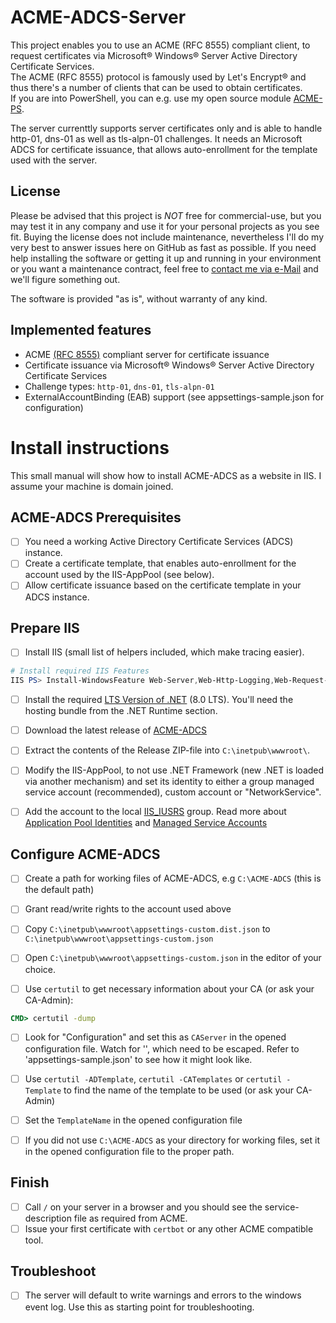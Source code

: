 # ACME-ADCS-Server

This project enables you to use an ACME (RFC 8555) compliant client, to request certificates via Microsoft® Windows® Server Active Directory Certificate Services.  
The ACME (RFC 8555) protocol is famously used by Let's Encrypt® and thus there's a number of clients that can be used to obtain certificates.  
If you are into PowerShell, you can e.g. use my open source module [ACME-PS](https://www.powershellgallery.com/packages/ACME-PS/).

The server currenttly supports server certificates only and is able to handle http-01, dns-01 as well as tls-alpn-01 challenges.
It needs an Microsoft ADCS for certificate issuance, that allows auto-enrollment for the template used with the server.

## License

Please be advised that this project is _NOT_ free for commercial-use, but you may test it in any company and use it for your personal projects as you see fit.
Buying the license does not include maintenance, nevertheless I'll do my very best to answer issues here on GitHub as fast as possible.
If you need help installing the software or getting it up and running in your environment or you want a maintenance contract, feel free to [contact me via e-Mail](mailto:th11s@outlook.de) and we'll figure something out.

The software is provided "as is", without warranty of any kind.

## Implemented features

- ACME [(RFC 8555)](https://www.rfc-editor.org/rfc/rfc8555) compliant server for certificate issuance
- Certificate issuance via Microsoft® Windows® Server Active Directory Certificate Services
- Challenge types: `http-01`, `dns-01`, `tls-alpn-01`
- ExternalAccountBinding (EAB) support (see appsettings-sample.json for configuration)


# Install instructions

This small manual will show how to install ACME-ADCS as a website in IIS.
I assume your machine is domain joined.

## ACME-ADCS Prerequisites

- [ ] You need a working Active Directory Certificate Services (ADCS) instance.
- [ ] Create a certificate template, that enables auto-enrollment for the account used by the IIS-AppPool (see below).
- [ ] Allow certificate issuance based on the certificate template in your ADCS instance.

## Prepare IIS

- [ ] Install IIS (small list of helpers included, which make tracing easier).
```PowerShell
# Install required IIS Features
IIS PS> Install-WindowsFeature Web-Server,Web-Http-Logging,Web-Request-Monitor,Web-Http-Tracing,Web-Filtering,Web-IP-Security,Web-Mgmt-Console;
```

- [ ] Install the required [LTS Version of .NET](https://dotnet.microsoft.com/en-us/download/dotnet/8.0) (8.0 LTS). You'll need the hosting bundle from the .NET Runtime section.
- [ ] Download the latest release of [ACME-ADCS](https://github.com/glatzert/ACME-Server-ADCS/releases)

- [ ] Extract the contents of the Release ZIP-file into `C:\inetpub\wwwroot\`.
- [ ] Modify the IIS-AppPool, to not use .NET Framework (new .NET is loaded via another mechanism) and set its identity to either a group managed service account (recommended), custom account or "NetworkService".
- [ ] Add the account to the local [IIS_IUSRS](https://learn.microsoft.com/en-us/iis/get-started/planning-for-security/understanding-built-in-user-and-group-accounts-in-iis#understanding-the-new-iis_iusrs-group) group. Read more about [Application Pool Identities](https://learn.microsoft.com/en-us/iis/manage/configuring-security/application-pool-identities) and [Managed Service Accounts](https://learn.microsoft.com/de-de/windows-server/security/group-managed-service-accounts/group-managed-service-accounts-overview)

## Configure ACME-ADCS

- [ ] Create a path for working files of ACME-ADCS, e.g `C:\ACME-ADCS` (this is the default path)
- [ ] Grant read/write rights to the account used above

- [ ] Copy `C:\inetpub\wwwroot\appsettings-custom.dist.json` to `C:\inetpub\wwwroot\appsettings-custom.json`
- [ ] Open `C:\inetpub\wwwroot\appsettings-custom.json` in the editor of your choice.

- [ ] Use `certutil` to get necessary information about your CA (or ask your CA-Admin):
```cmd
CMD> certutil -dump
```
- [ ] Look for "Configuration" and set this as `CAServer` in the opened configuration file. Watch for '\', which need to be escaped. Refer to 'appsettings-sample.json' to see how it might look like.

- [ ] Use `certutil -ADTemplate`, `certutil -CATemplates` or `certutil -Template` to find the name of the template to be used (or ask your CA-Admin)
- [ ] Set the `TemplateName` in the opened configuration file

- [ ] If you did not use `C:\ACME-ADCS` as your directory for working files, set it in the opened configuration file to the proper path.

## Finish

- [ ] Call `/` on your server in a browser and you should see the service-description file as required from ACME.
- [ ] Issue your first certificate with `certbot` or any other ACME compatible tool.

## Troubleshoot

- [ ] The server will default to write warnings and errors to the windows event log. Use this as starting point for troubleshooting.
